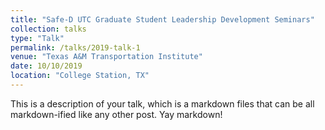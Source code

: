```yaml
---
title: "Safe-D UTC Graduate Student Leadership Development Seminars"
collection: talks
type: "Talk"
permalink: /talks/2019-talk-1
venue: "Texas A&M Transportation Institute"
date: 10/10/2019
location: "College Station, TX"
---
```


This is a description of your talk, which is a markdown files that can be all markdown-ified like any other post. Yay markdown!
